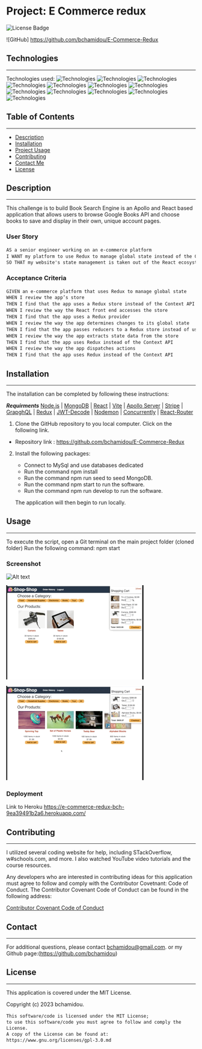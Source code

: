 
# Project: E Commerce redux

![License Badge](https://img.shields.io/badge/License-MIT%20License-blue)

![GitHub]
https://github.com/bchamidou/E-Commerce-Redux
  
## Technologies
***
Technologies used: 
![Technologies](https://img.shields.io/badge/-Git-F05032?logo=Git&logoColor=white)
![Technologies](https://img.shields.io/badge/-JavaScript-007396?logo=JavaScript&logoColor=white)
![Technologies](https://img.shields.io/badge/-Node.js-339933?logo=Node.js&logoColor=white)
![Technologies](https://img.shields.io/badge/-npm-CB3837?logo=npm&logoColor=white)
![Technologies](https://img.shields.io/badge/-MongoDB-4479A1?logo=MongoDB&logoColor=white)
![Technologies](https://img.shields.io/badge/-Mongoose-4479A1?logo=Mongoose&logoColor=white) 
![Technologies](https://img.shields.io/badge/-React-4479A1?logo=React&logoColor=white) 
![Technologies](https://img.shields.io/badge/-Vite-4479A1?logo=Vite&logoColor=white)
![Technologies](https://img.shields.io/badge/-ApolloServer-4479A1?logo=ApolloServer&logoColor=white)
![Technologies](https://img.shields.io/badge/-Stripe-4479A1?logo=Stripe&logoColor=white)
![Technologies](https://img.shields.io/badge/-GrapghQL-4479A1?logo=GrapghQL&logoColor=white)
![Technologies](https://img.shields.io/badge/-Redux-4479A1?logo=Redux&logoColor=white)


## Table of Contents
***
- [Description](#description)
- [Installation](#installation)
- [Project Usage](#usage) 
- [Contributing](#contributing) 
- [Contact Me](#contact)
- [License](#license)

## Description
*** 

This challenge is to build Book Search Engine is an Apollo and React based application that allows users to browse Google Books API and choose books to save and display in their own, unique account pages.
 
### User Story

```md
AS a senior engineer working on an e-commerce platform
I WANT my platform to use Redux to manage global state instead of the Context API
SO THAT my website's state management is taken out of the React ecosystem
```

### Acceptance Criteria

```md
GIVEN an e-commerce platform that uses Redux to manage global state
WHEN I review the app’s store
THEN I find that the app uses a Redux store instead of the Context API
WHEN I review the way the React front end accesses the store
THEN I find that the app uses a Redux provider
WHEN I review the way the app determines changes to its global state
THEN I find that the app passes reducers to a Redux store instead of using the Context API
WHEN I review the way the app extracts state data from the store
THEN I find that the app uses Redux instead of the Context API
WHEN I review the way the app dispatches actions
THEN I find that the app uses Redux instead of the Context API
```

## Installation
***

The installation can be completed by following these instructions:

***Requirments***
[Node.js](https://nodejs.org/en/) | [MongoDB](https://www.npmjs.com/package/Mongoose) | [React](https://www.npmjs.com/package/React) | [Vite](https://www.npmjs.com/package/Vite) | [Apollo Server](https://www.npmjs.com/package/appollo) | [Stripe](https://www.npmjs.com/package/Stripe) | [GrapghQL](https://www.npmjs.com/package/GrapghQL) | [Redux](https://www.npmjs.com/package/Redux) | [JWT-Decode](https://www.npmjs.com/package/JWT-Decode) | [Nodemon](https://www.npmjs.com/package/Nodemon) | [Concurrently](https://www.npmjs.com/package/Concurrently) | [React-Router](https://www.npmjs.com/package/React-Router)

1. Clone the GitHub repository to you local computer. Click on the following link.
* Repository link : https://github.com/bchamidou/E-Commerce-Redux

2. Install the following packages:
    - Connect to MySql and use databases dedicated
    - Run the command npm install   
    - Run the command npm run seed to seed MongoDB.
    - Run the command npm start to run the software.
    - Run the command npm run develop to run the software.
    
    The application will then begin to run locally.

## Usage 
***
To execute the script, open a Git terminal on the main project folder (cloned folder) Run the following command: npm start

### Screenshot 

![Alt text](<assets/img/E-Commerce-redux 1.gif>)

![Alt text](<assets/img/E-Commerce-redux 2.gif>)

![Alt text](<assets/img/E-Commerce-redux 3.gif>)

### Deployment

Link to Heroku
https://e-commerce-redux-bch-9ea39491b2a6.herokuapp.com/
    
## Contributing
***

I  utilized several coding website for help, including STackOverflow, w#schools.com, and more. I also watched YouTube video tutorials and the course resources.

Any developers who are interested in contributing ideas for this application must agree to follow and comply with the Contributor Covetnant: Code of Conduct.
The Contributor Covenant Code of Conduct can be found in the following address:

[Contributor Covenant Code of Conduct](https://www.contributor-covenant.org/version/2/0/code_of_conduct/code_of_conduct.md/)
    
## Contact
***

For additional questions, please contact bchamidou@gmail.com.
or my Github page:(https://github.com/bchamidou)

## License
***

This application is covered under the MIT License.

Copyright (c) 2023 bchamidou.

    This software/code is licensed under the MIT License; 
    to use this software/code you must agree to follow and comply the License.
    A copy of the License can be found at: https://www.gnu.org/licenses/gpl-3.0.md 

